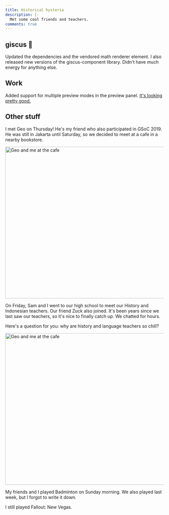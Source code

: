 ```yaml
---
title: Historical hysteria
description: |-
  Met some cool friends and teachers.
comments: true
---
```


## giscus 💎

Updated the dependencies and the vendored math renderer element. I also released
new versions of the giscus-component library. Didn't have much energy for
anything else.

## Work

Added support for multiple preview modes in the preview panel.
[It's looking pretty good.][preview-pr]

## Other stuff

I met Geo on Thursday! He's my friend who also participated in GSoC 2019. He was
still in Jakarta until Saturday, so we decided to meet at a cafe in a nearby
bookstore.

<div className="mdx-image" style={{ maxWidth: 360 }}>
  <Image
    src="https://cdn.laymonage.com/personal/img/meet_16622.jpg"
    alt="Geo and me at the cafe"
    title="Geo and me at the cafe"
    width="640"
    height="480" />
</div>

On Friday, Sam and I went to our high school to meet our History and Indonesian
teachers. Our friend Zuck also joined. It's been years since we last saw our
teachers, so it's nice to finally catch up. We chatted for hours.

Here's a question for you: why are history and language teachers so chill?

<div className="mdx-image" style={{ maxWidth: 360 }}>
  <Image
    src="https://cdn.laymonage.com/personal/img/meet_17622.jpg"
    alt="Geo and me at the cafe"
    title="Geo and me at the cafe"
    width="640"
    height="480" />
</div>

My friends and I played Badminton on Sunday morning. We also played last week,
but I forgot to write it down.

I still played Fallout: New Vegas.

[preview-pr]: https://github.com/wagtail/wagtail/pull/8671
